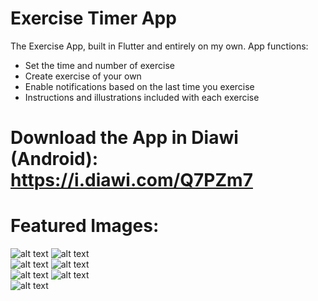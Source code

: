 # Exercise Timer App

The Exercise App, built in Flutter and entirely on my own. 
App functions:
- Set the time and number of exercise
- Create exercise of your own
- Enable notifications based on the last time you exercise  
- Instructions and illustrations included with each exercise

# Download the App in Diawi (Android): https://i.diawi.com/Q7PZm7
  
# Featured Images:  
![alt text](https://user-images.githubusercontent.com/53650880/132599625-70b2617d-cab1-4b77-a498-587741394923.png)
![alt text](https://user-images.githubusercontent.com/53650880/133103619-d1e96ad4-fe33-4439-b7d3-95cb6ad61d25.png)  
![alt text](https://user-images.githubusercontent.com/53650880/133103704-09faac95-1624-447d-9077-d128e3fab928.png)
![alt text](https://user-images.githubusercontent.com/53650880/132599629-398dd79f-575b-4349-bb80-733feba9130f.png)  
![alt text](https://user-images.githubusercontent.com/53650880/132599630-3dc0153f-e67a-469e-bdb1-3a560ce27622.png)
![alt text](https://user-images.githubusercontent.com/53650880/132599631-d6d8e9ed-1d13-453d-b54a-a417ba75590f.png)  
![alt text](https://user-images.githubusercontent.com/53650880/133103886-52bd2772-f81e-4cb2-a858-68c760dbd7bf.png)
